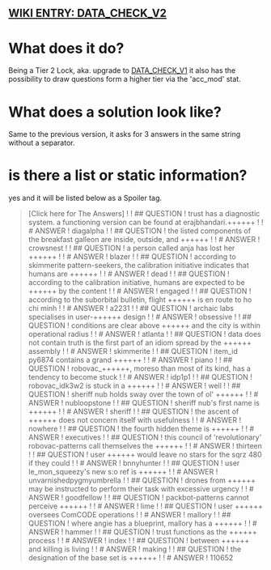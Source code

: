 ## [WIKI ENTRY: DATA_CHECK_V2](https://wiki.hackmud.com/upgrades/locks/DATA_CHECK_V2)

# What does it do?
Being a Tier 2 Lock, aka. upgrade to [DATA_CHECK_V1](./data_check_v1.md)
it also has the possibility to draw questions form a higher tier via the 'acc_mod' stat. 

# What does a solution look like?
Same to the previous version, it asks for 3 answers in the same string without a separator.

# is there a list or static information?
yes and it will be listed below as a Spoiler tag.

> [Click here for The Answers]
>!
>! ## QUESTION
>! trust has a diagnostic system. a functioning version can be found at erajbhandari.++++++
>!
>! # ANSWER
>! diagalpha
>!
>! ## QUESTION
>! the listed components of the breakfast galleon are inside, outside, and ++++++
>!
>! # ANSWER
>! crowsnest
>!
>! ## QUESTION
>! a person called anja has lost her ++++++
>!
>! # ANSWER
>! blazer
>!
>! ## QUESTION
>! according to skimmerite pattern-seekers, the calibration initiative indicates that humans are ++++++
>!
>! # ANSWER
>! dead
>!
>! ## QUESTION
>! according to the calibration initiative, humans are expected to be ++++++ by the content
>!
>! # ANSWER
>! engaged
>!
>! ## QUESTION
>! according to the suborbital bulletin, flight ++++++ is en route to ho chi minh
>!
>! # ANSWER
>! a2231
>!
>! ## QUESTION
>! archaic labs specialises in user-++++++ design
>!
>! # ANSWER
>! obsessive
>!
>! ## QUESTION
>! conditions are clear above ++++++ and the city is within operational radius
>!
>! # ANSWER
>! atlanta
>!
>! ## QUESTION
>! data does not contain truth is the first part of an idiom spread by the ++++++ assembly
>!
>! # ANSWER
>! skimmerite
>!
>! ## QUESTION
>! item_id py6874 contains a grand ++++++
>!
>! # ANSWER
>! piano
>!
>! ## QUESTION
>! robovac_++++++, moreso than most of its kind, has a tendency to become stuck
>!
>! # ANSWER
>! idp1p1
>!
>! ## QUESTION
>! robovac_idk3w2 is stuck in a ++++++
>!
>! # ANSWER
>! well
>!
>! ## QUESTION
>! sheriff nub holds sway over the town of ol' ++++++
>!
>! # ANSWER
>! nubloopstone
>!
>! ## QUESTION
>! sheriff nub's first name is ++++++
>!
>! # ANSWER
>! sheriff
>!
>! ## QUESTION
>! the ascent of ++++++ does not concern itself with usefulness
>!
>! # ANSWER
>! nowhere
>!
>! ## QUESTION
>! the fourth hidden theme is ++++++
>!
>! # ANSWER
>! executives
>!
>! ## QUESTION
>! this council of 'revolutionary' robovac-patterns call themselves the ++++++
>!
>! # ANSWER
>! thirteen
>!
>! ## QUESTION
>! user ++++++ would leave no stars for the sqrz 480 if they could
>!
>! # ANSWER
>! bnnyhunter
>!
>! ## QUESTION
>! user le_mon_squeezy's new s:o ref is ++++++
>!
>! # ANSWER
>! unvarnishedpygmyumbrella
>!
>! ## QUESTION
>! drones from ++++++ may be instructed to perform their task with excessive urgency
>!
>! # ANSWER
>! goodfellow
>!
>! ## QUESTION
>! packbot-patterns cannot perceive ++++++
>!
>! # ANSWER
>! lime
>!
>! ## QUESTION
>! user ++++++ oversees ComCODE operations
>!
>! # ANSWER
>! mallory
>!
>! ## QUESTION
>! where angie has a blueprint, mallory has a ++++++
>!
>! # ANSWER
>! hammer
>!
>! ## QUESTION
>! trust functions as the ++++++ process
>!
>! # ANSWER
>! index
>!
>! ## QUESTION
>! between ++++++ and killing is living
>!
>! # ANSWER
>! making
>!
>! ## QUESTION
>! the designation of the base set is ++++++
>!
>! # ANSWER
>! 110652